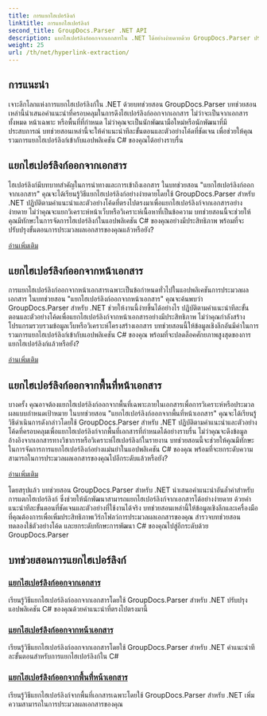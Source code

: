 ```yaml
---
title: การแยกไฮเปอร์ลิงก์
linktitle: การแยกไฮเปอร์ลิงก์
second_title: GroupDocs.Parser .NET API
description: แยกไฮเปอร์ลิงก์ออกจากเอกสารใน .NET ได้อย่างง่ายดายด้วย GroupDocs.Parser ปรับปรุงแอปพลิเคชัน C# ของคุณด้วยคำแนะนำทีละขั้นตอนสำหรับการแยกไฮเปอร์ลิงก์
weight: 25
url: /th/net/hyperlink-extraction/
---
```

## การแนะนำ

เจาะลึกโลกแห่งการแยกไฮเปอร์ลิงก์ใน .NET ด้วยบทช่วยสอน GroupDocs.Parser บทช่วยสอนเหล่านี้นำเสนอคำแนะนำที่ครอบคลุมในการดึงไฮเปอร์ลิงก์ออกจากเอกสาร ไม่ว่าจะเป็นจากเอกสารทั้งหมด หน้าเฉพาะ หรือพื้นที่ที่กำหนด ไม่ว่าคุณจะเป็นนักพัฒนามือใหม่หรือนักพัฒนาที่มีประสบการณ์ บทช่วยสอนเหล่านี้จะให้คำแนะนำทีละขั้นตอนและตัวอย่างโค้ดที่ชัดเจน เพื่อช่วยให้คุณรวมการแยกไฮเปอร์ลิงก์เข้ากับแอปพลิเคชัน C# ของคุณได้อย่างราบรื่น

## แยกไฮเปอร์ลิงก์ออกจากเอกสาร

ไฮเปอร์ลิงก์มีบทบาทสำคัญในการนำทางและการเข้าถึงเอกสาร ในบทช่วยสอน "แยกไฮเปอร์ลิงก์ออกจากเอกสาร" คุณจะได้เรียนรู้วิธีแยกไฮเปอร์ลิงก์อย่างง่ายดายโดยใช้ GroupDocs.Parser สำหรับ .NET ปฏิบัติตามคำแนะนำและตัวอย่างโค้ดที่ตรงไปตรงมาเพื่อแยกไฮเปอร์ลิงก์จากเอกสารอย่างง่ายดาย ไม่ว่าคุณจะแยกวิเคราะห์หน้าเว็บหรือวิเคราะห์เนื้อหาที่เป็นข้อความ บทช่วยสอนนี้จะช่วยให้คุณมีทักษะในการจัดการไฮเปอร์ลิงก์ในแอปพลิเคชัน C# ของคุณอย่างมีประสิทธิภาพ พร้อมที่จะปรับปรุงขั้นตอนการประมวลผลเอกสารของคุณแล้วหรือยัง?

[อ่านเพิ่มเติม](./extract-hyperlinks-from-document/)

## แยกไฮเปอร์ลิงก์ออกจากหน้าเอกสาร

การแยกไฮเปอร์ลิงก์ออกจากหน้าเอกสารเฉพาะเป็นข้อกำหนดทั่วไปในแอปพลิเคชันการประมวลผลเอกสาร ในบทช่วยสอน "แยกไฮเปอร์ลิงก์ออกจากหน้าเอกสาร" คุณจะค้นพบว่า GroupDocs.Parser สำหรับ .NET ช่วยให้งานนี้ง่ายขึ้นได้อย่างไร ปฏิบัติตามคำแนะนำทีละขั้นตอนและตัวอย่างโค้ดเพื่อแยกไฮเปอร์ลิงก์จากหน้าเอกสารอย่างมีประสิทธิภาพ ไม่ว่าคุณกำลังสร้างโปรแกรมรวบรวมข้อมูลเว็บหรือวิเคราะห์โครงสร้างเอกสาร บทช่วยสอนนี้ให้ข้อมูลเชิงลึกอันมีค่าในการรวมการแยกไฮเปอร์ลิงก์เข้ากับแอปพลิเคชัน C# ของคุณ พร้อมที่จะปลดล็อคศักยภาพสูงสุดของการแยกไฮเปอร์ลิงก์แล้วหรือยัง?

[อ่านเพิ่มเติม](./extract-hyperlinks-from-document-page/)

## แยกไฮเปอร์ลิงก์ออกจากพื้นที่หน้าเอกสาร

บางครั้ง คุณอาจต้องแยกไฮเปอร์ลิงก์ออกจากพื้นที่เฉพาะภายในเอกสารเพื่อการวิเคราะห์หรือประมวลผลแบบกำหนดเป้าหมาย ในบทช่วยสอน "แยกไฮเปอร์ลิงก์ออกจากพื้นที่หน้าเอกสาร" คุณจะได้เรียนรู้วิธีดำเนินการดังกล่าวโดยใช้ GroupDocs.Parser สำหรับ .NET ปฏิบัติตามคำแนะนำและตัวอย่างโค้ดที่ครอบคลุมเพื่อแยกไฮเปอร์ลิงก์จากพื้นที่เอกสารที่กำหนดได้อย่างราบรื่น ไม่ว่าคุณจะดึงข้อมูลอ้างอิงจากเอกสารทางวิชาการหรือวิเคราะห์ไฮเปอร์ลิงก์ในรายงาน บทช่วยสอนนี้จะช่วยให้คุณมีทักษะในการจัดการการแยกไฮเปอร์ลิงก์อย่างแม่นยำในแอปพลิเคชัน C# ของคุณ พร้อมที่จะยกระดับความสามารถในการประมวลผลเอกสารของคุณไปอีกระดับแล้วหรือยัง?

[อ่านเพิ่มเติม](./extract-hyperlinks-from-document-page-area/)

โดยสรุปแล้ว บทช่วยสอน GroupDocs.Parser สำหรับ .NET นำเสนอคำแนะนำอันล้ำค่าสำหรับการแตกไฮเปอร์ลิงก์ ซึ่งช่วยให้นักพัฒนาสามารถแยกไฮเปอร์ลิงก์จากเอกสารได้อย่างง่ายดาย ด้วยคำแนะนำทีละขั้นตอนที่ชัดเจนและตัวอย่างที่ใช้งานได้จริง บทช่วยสอนเหล่านี้ให้ข้อมูลเชิงลึกและเครื่องมือที่คุณต้องการเพื่อเพิ่มประสิทธิภาพเวิร์กโฟลว์การประมวลผลเอกสารของคุณ สำรวจบทช่วยสอน ทดลองใช้ตัวอย่างโค้ด และยกระดับทักษะการพัฒนา C# ของคุณไปสู่อีกระดับด้วย GroupDocs.Parser
## บทช่วยสอนการแยกไฮเปอร์ลิงก์
### [แยกไฮเปอร์ลิงก์ออกจากเอกสาร](./extract-hyperlinks-from-document/)
เรียนรู้วิธีแยกไฮเปอร์ลิงก์ออกจากเอกสารโดยใช้ GroupDocs.Parser สำหรับ .NET ปรับปรุงแอปพลิเคชัน C# ของคุณด้วยคำแนะนำที่ตรงไปตรงมานี้
### [แยกไฮเปอร์ลิงก์ออกจากหน้าเอกสาร](./extract-hyperlinks-from-document-page/)
เรียนรู้วิธีแยกไฮเปอร์ลิงก์ออกจากเอกสารโดยใช้ GroupDocs.Parser สำหรับ .NET คำแนะนำทีละขั้นตอนสำหรับการแยกไฮเปอร์ลิงก์ใน C#
### [แยกไฮเปอร์ลิงก์ออกจากพื้นที่หน้าเอกสาร](./extract-hyperlinks-from-document-page-area/)
เรียนรู้วิธีแยกไฮเปอร์ลิงก์จากพื้นที่เอกสารเฉพาะโดยใช้ GroupDocs.Parser สำหรับ .NET เพิ่มความสามารถในการประมวลผลเอกสารของคุณ